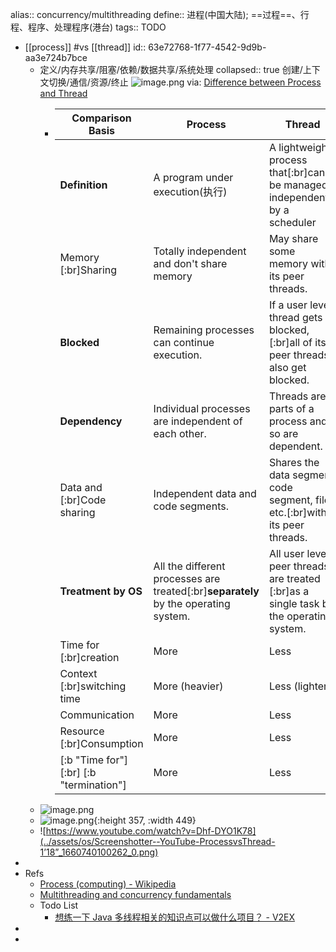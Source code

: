 alias:: concurrency/multithreading
define:: 进程(中国大陆); ==过程==、行程、程序、处理程序(港台)
tags:: TODO

- [[process]] #vs [[thread]]
  id:: 63e72768-1f77-4542-9d9b-aa3e724b7bce
  - 定义/内存共享/阻塞/依赖/数据共享/系统处理
    collapsed:: true
    创建/上下文切换/通信/资源/终止
    ![image.png](../assets/os/image_1666321023071_0.png)
    via: [Difference between Process and Thread](https://www.tutorialspoint.com/difference-between-process-and-thread)
    - | Comparison Basis                       | **Process**                                                                          | **Thread**                                                                        |
      | -------------------------------------- | ------------------------------------------------------------------------------------------ | --------------------------------------------------------------------------------------- |
      | **Definition**                   | A program under execution(执行)                                                            | A lightweight process that[:br]can be managed independently by a scheduler             |
      | Memory [:br]Sharing        | Totally independent and don't share memory                                                 | May share some memory with its peer threads.                                            |
      | **Blocked**                      | Remaining processes can continue execution.                                                | If a user level thread gets blocked,[:br]all of its peer threads also get blocked.     |
      | **Dependency**                   | Individual processes are independent of each other.                                        | Threads are parts of a process and so are dependent.                                    |
      | Data and [:br]Code sharing  | Independent data and code segments.                                                        | Shares the data segment, code segment, files etc.[:br]with its peer threads.           |
      | **Treatment by OS**              | All the different processes are treated[:br]**separately** by the operating system. | All user level peer threads are treated [:br]as a single task by the operating system. |
      | Time for [:br]creation      | More                                                                                       | Less                                                                                    |
      | Context [:br]switching time | More (heavier)                                                                             | Less (lighter)                                                                          |
      | Communication                | More                                                                                       | Less                                                                                    |
      | Resource [:br]Consumption   | More                                                                                       | Less                                                                                    |
      | [:b "Time for"] [:br] [:b "termination"]   | More                                                                                       | Less                                                                                    |
  - ![image.png](../assets/os/image_1660737501730_0.png)
  - ![image.png](../assets/os/image_1660736864976_0.png){:height 357, :width 449}
  - ![https://www.youtube.com/watch?v=Dhf-DYO1K78](../assets/os/Screenshotter--YouTube-ProcessvsThread-1’18”_1660740100262_0.png)
-
- Refs
  - [Process (computing) - Wikipedia](https://en.wikipedia.org/wiki/Process_(computing))
  - [Multithreading and concurrency fundamentals](https://www.educative.io/blog/multithreading-and-concurrency-fundamentals)
  - Todo List
    - [想练一下 Java 多线程相关的知识点可以做什么项目？ - V2EX](https://www.v2ex.com/t/617678)
-
-